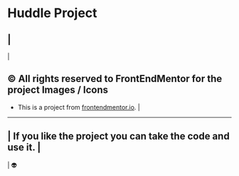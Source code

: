# Huddle Project
|
---
|
## &copy; All rights reserved to FrontEndMentor for the project Images / Icons
-  This is a project from [frontendmentor.io](https://frontendmentor.io/challenges/huddle-landing-page-with-curved-sections-5ca5ecd01e82137ec91a50f2).
|
---
|
If you like the project you can take the code and use it.
|
---
|
👽
